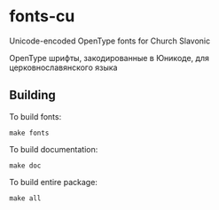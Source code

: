 # fonts-cu
Unicode-encoded OpenType fonts for Church Slavonic

OpenType шрифты, закодированные в Юникоде, для церковнославянского языка

## Building

To build fonts:

```
make fonts
```

To build documentation:

```
make doc
```

To build entire package:

```
make all
```

